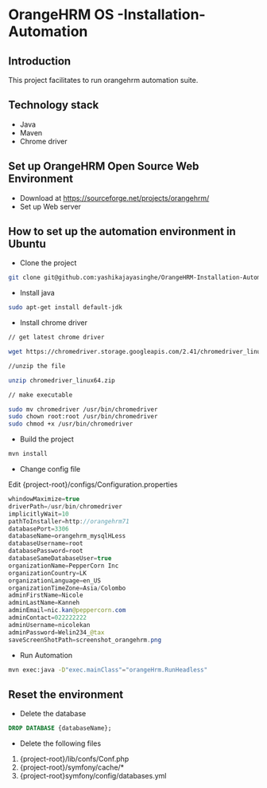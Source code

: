 # OrangeHRM OS -Installation-Automation



## Introduction
This project facilitates to run orangehrm automation suite.

## Technology stack
 * Java
 * Maven
 * Chrome driver
 
 ## Set up OrangeHRM Open Source Web Environment 
 * Download at https://sourceforge.net/projects/orangehrm/
 * Set up Web server 
  
  
## How to set up the automation environment in Ubuntu
 * Clone the project 
  ```bash
  git clone git@github.com:yashikajayasinghe/OrangeHRM-Installation-Automation.git
  ```
  * Install java 
  ```bash
  sudo apt-get install default-jdk 
  ```
  * Install chrome driver 
  ```bash
  // get latest chrome driver
  
  wget https://chromedriver.storage.googleapis.com/2.41/chromedriver_linux64.zip
  
  //unzip the file
  
  unzip chromedriver_linux64.zip
  
  // make executable
  
  sudo mv chromedriver /usr/bin/chromedriver
  sudo chown root:root /usr/bin/chromedriver
  sudo chmod +x /usr/bin/chromedriver
  ```
  * Build the project
  ```bash
  mvn install
  ```

  * Change config file
  
  Edit {project-root}/configs/Configuration.properties
  ```java
whindowMaximize=true
driverPath=/usr/bin/chromedriver
implicitlyWait=10
pathToInstaller=http://orangehrm71
databasePort=3306
databaseName=orangehrm_mysqlHLess
databaseUsername=root
databasePassword=root
databaseSameDatabaseUser=true
organizationName=PepperCorn Inc
organizationCountry=LK
organizationLanguage=en_US
organizationTimeZone=Asia/Colombo
adminFirstName=Nicole
adminLastName=Kanneh
adminEmail=nic.kan@peppercorn.com
adminContact=022222222
adminUsername=nicolekan
adminPassword=Welin234_@tax
saveScreenShotPath=screenshot_orangehrm.png

  ```
  * Run Automation
  ```bash
  mvn exec:java -D"exec.mainClass"="orangeHrm.RunHeadless"
  ``` 
##  Reset the environment
 * Delete the database
 ```sql
 DROP DATABASE {databaseName};
 ```
 * Delete the following files
 1. {project-root}/lib/confs/Conf.php
 2. {project-root}/symfony/cache/*
 3. {project-root}symfony/config/databases.yml
  
